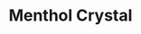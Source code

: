 ---
name: Menthol Crystal
title: Menthol Crystal
details:
  - detail:
      key: "Usage/Application"
      value: "Fragrance, Flavour, Pharma"
  - detail:
      key: "Packaging Size"
      value: "5,25,200 Kg"
  - detail:
      key: "Brand"
      value: "Natural Aroma"
  - detail:
      key: "Form"
      value: "Crystals"
  - detail:
      key: "Total Menthol Content"
      value: "> 99%"
  - detail:
      key: "Melting Range"
      value: "43 deg C Limit 41 to 44 deg C"
  - detail:
      key: "Non Volatile Residue"
      value: "0.0310 % w/w < 0.05%"
  - detail:
      key: "Specific Rotation"
      value: "-48 deg C to -51 deg C"
  - detail:
      key: "Solubility"
      value: "Slightly soluble in Water,very soluble in alcohol,in chloroform and in solvent ether."
  - detail:
      key: "Reference"
      value: "U S P (90) P-821"
showOnHome: false
thumbnail: https://5.imimg.com/data5/SELLER/Default/2021/12/ZO/HJ/ND/3823480/menthol-crystal-500x500.jpg
productImages:
  - ""
category: natural isolates
---